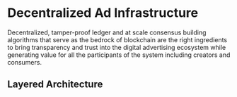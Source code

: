 # Decentralized Ad Infrastructure

Decentralized, tamper-proof ledger and at scale consensus building algorithms that serve as the bedrock of blockchain are the right ingredients to bring transparency and trust into the digital advertising ecosystem while generating value for all the participants of the system including creators and consumers.

## Layered Architecture
